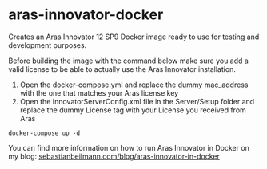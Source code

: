 # aras-innovator-docker
Creates an Aras Innovator 12 SP9 Docker image ready to use for testing and development purposes.

Before building the image with the command below make sure you add a valid license to be able to actually use the Aras Innovator installation.

<ol>
  <li>Open the docker-compose.yml and replace the dummy mac_address with the one that matches your Aras license key</li>
  <li>Open the InnovatorServerConfig.xml file in the Server/Setup folder and replace the dummy License tag with your License you received from Aras</li>
</ol>

```
docker-compose up -d
```

You can find more information on how to run Aras Innovator in Docker on my blog: [sebastianbeilmann.com/blog/aras-innovator-in-docker](https://www.sebastianbeilmann.com/blog/aras-innovator-in-docker/)
